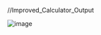 //Improved_Calculator_Output

![image](https://github.com/user-attachments/assets/9616cb6d-ca84-4918-8f04-0051a2f79300)
